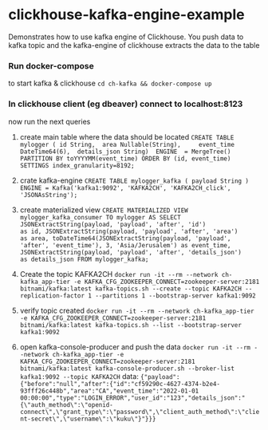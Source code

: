 # clickhouse-kafka-engine-example
Demonstrates how to use kafka engine of Clickhouse. You push data to kafka topic and the kafka-engine of clickhouse extracts the data to the table

### Run docker-compose
to start kafka & clickhouse `cd ch-kafka && docker-compose up`

### In clickhouse client (eg dbeaver) connect to localhost:8123
now run the next queries

1. create main table where the data should be located
`CREATE TABLE mylogger (
  id String, 
  area Nullable(String),	
  event_time DateTime64(6), 
  details_json String) 
ENGINE  = MergeTree() PARTITION BY toYYYYMM(event_time) ORDER BY (id, event_time) SETTINGS index_granularity=8192;
`
2. crate kafka-engine
`CREATE TABLE mylogger_kafka
(
    payload String
) ENGINE = Kafka('kafka1:9092', 'KAFKA2CH', 'KAFKA2CH_click', 'JSONAsString');`
3. create materialized view
`CREATE MATERIALIZED VIEW mylogger_kafka_consumer TO mylogger
AS
SELECT JSONExtractString(payload, 'payload', 'after', 'id')                               as id,
	   JSONExtractString(payload, 'payload', 'after', 'area')                             as area,
       toDateTime64(JSONExtractString(payload, 'payload', 'after', 'event_time'), 3, 'Asia/Jerusalem') as event_time,
       JSONExtractString(payload, 'payload', 'after', 'details_json')                     as details_json
FROM mylogger_kafka;`

4. Create the topic KAFKA2CH
`docker run -it --rm --network ch-kafka_app-tier -e KAFKA_CFG_ZOOKEEPER_CONNECT=zookeeper-server:2181 bitnami/kafka:latest kafka-topics.sh --create --topic KAFKA2CH --replication-factor 1 --partitions 1 --bootstrap-server kafka1:9092`
5. verify topic created
`docker run -it --rm --network ch-kafka_app-tier -e KAFKA_CFG_ZOOKEEPER_CONNECT=zookeeper-server:2181 bitnami/kafka:latest kafka-topics.sh --list --bootstrap-server kafka1:9092`
6. open kafka-console-producer and push the data
`docker run -it --rm --network ch-kafka_app-tier -e KAFKA_CFG_ZOOKEEPER_CONNECT=zookeeper-server:2181 bitnami/kafka:latest kafka-console-producer.sh --broker-list kafka1:9092 --topic KAFKA2CH`
data:
`{"payload":{"before":"null","after":{"id":"cf59290c-4627-4374-b2e4-93fff26c448b","area":"CA","event_time":"2022-01-01 00:00:00","type":"LOGIN_ERROR","user_id":"123","details_json":"{\"auth_method\":\"openid-connect\",\"grant_type\":\"password\",\"client_auth_method\":\"client-secret\",\"username\":\"kuku\"}"}}}`
